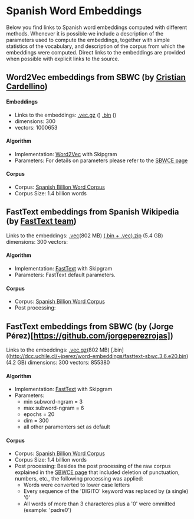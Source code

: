 # Spanish Word Embeddings

Below you find links to Spanish word embeddings computed with different methods. Whenever it is possible we include a description of the parameters used to compute the embeddings, together with simple statistics of the vocabulary, and description of the corpus from which the embeddings were computed. Direct links to the embeddings are provided when possible with explicit links to the source.

## Word2Vec embeddings from SBWC (by [Cristian Cardellino](https://github.com/crscardellino))


#### Embeddings
- Links to the embeddings: [.vec.gz]() () [.bin]() ()
- dimensions: 300
- vectors: 1000653

#### Algorithm
- Implementation: [Word2Vec](https://code.google.com/archive/p/word2vec/) with Skipgram
- Parameters: For details on parameters please refer to the [SBWCE page](http://crscardellino.me/SBWCE/)
     
#### Corpus
- Corpus: [Spanish Billion Word Corpus](http://crscardellino.me/SBWCE/) 
- Corpus Size: 1.4 billion words


## FastText embeddings from Spanish Wikipedia (by [FastText team](https://github.com/facebookresearch/fastText))

Links to the embeddings: [.vec](https://s3-us-west-1.amazonaws.com/fasttext-vectors/wiki.es.vec)(802 MB) [(.bin + .vec).zip](https://s3-us-west-1.amazonaws.com/fasttext-vectors/wiki.es.zip) (5.4 GB)
dimensions: 300
vectors: 

#### Algorithm
- Implementation: [FastText](https://github.com/facebookresearch/fastText) with Skipgram
- Parameters: FastText default parameters.
     
#### Corpus
- Corpus: [Spanish Billion Word Corpus](http://crscardellino.me/SBWCE/)
- Post processing: 



## FastText embeddings from SBWC (by (Jorge Pérez)[https://github.com/jorgeperezrojas])

Links to the embeddings: [.vec.gz](http://dcc.uchile.cl/~jperez/word-embeddings/fasttext-sbwc.3.6.e20.vec.gz)(802 MB) [.bin]((http://dcc.uchile.cl/~jperez/word-embeddings/fasttext-sbwc.3.6.e20.bin) (4.2 GB)
dimensions: 300
vectors: 855380

#### Algorithm
- Implementation: [FastText](https://github.com/facebookresearch/fastText) with Skipgram
- Parameters: 
    - min subword-ngram = 3 
    - max subword-ngram = 6
    - epochs = 20
    - dim = 300
    - all other paramenters set as default
     
#### Corpus
- Corpus: [Spanish Billion Word Corpus](http://crscardellino.me/SBWCE/)
- Corpus Size: 1.4 billion words
- Post processing: Besides the post processing of the raw corpus explained in the [SBWCE page](http://crscardellino.me/SBWCE/) that included deletion of punctuation, numbers, etc., the following processing was applied:
    - Words were converted to lower case letters
    - Every sequence of the 'DIGITO' keyword was replaced by (a single) '0'
    - All words of more than 3 characteres plus a '0' were ommitted (example: 'padre0')


